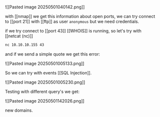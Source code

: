 ![[Pasted image 20250501040142.png]]

with [[nmap]] we get this information about open ports, we can try connect to [[port 21]] with [[ftp]] as user `anonymous` but we need credentials.

if we try connect to [[port 43]] [[WHOIS]] is running, so let's try with [[netcat (nc)]]

```bash
nc 10.10.10.155 43
```

and if we send a simple quote we get this error:

![[Pasted image 20250501005133.png]]

So we can try with events [[SQL Injection]].

![[Pasted image 20250501005230.png]]

Testing with different query's we get:

![[Pasted image 20250501142026.png]]

new domains.
